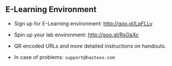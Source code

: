 ## E-Learning Environment

* Sign up for E-Learning environment: http://goo.gl/LpFLLv

* Spin up your lab environment: http://goo.gl/RsOaXc

* QR encoded URLs and more detailed instructions on handouts.

* In case of problems: `support@hastexo.com`
